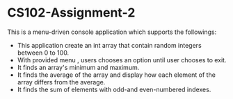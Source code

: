# CS102-Assignment-2
This is a menu-driven console application which supports the followings:

- This application create an int array that contain random integers between 0 to 100.
- With provided menu , users chooses an option until user chooses to exit.
- It finds an array's minimum and maximum.
- It finds the average of the array and display how each element of the array differs from the average.
- It finds the sum of elements with odd-and even-numbered indexes.
